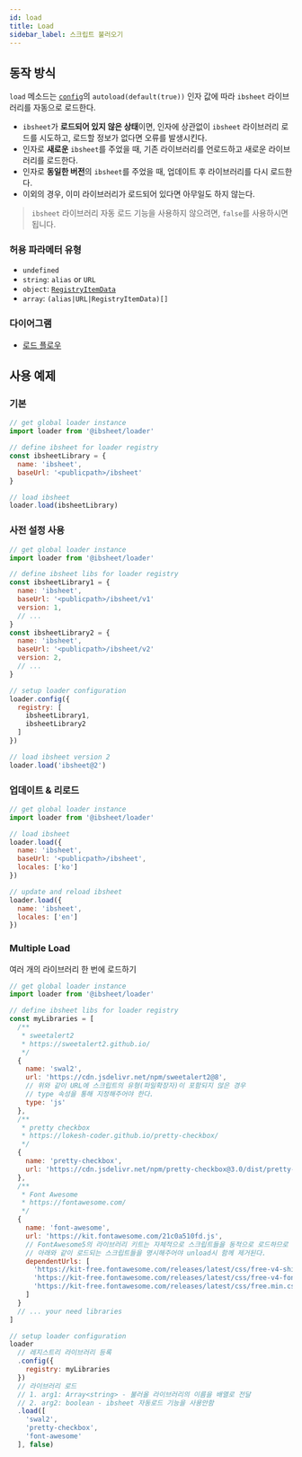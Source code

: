 ```yaml
---
id: load
title: Load
sidebar_label: 스크립트 불러오기
---
```


## 동작 방식

`load` 메소드는 [`config`](/loader-manual/docs/adv/config)의 `autoload(default(true))` 인자 값에 따라 `ibsheet` 라이브러리를 자동으로 로드한다.

* `ibsheet`가 <strong>로드되어 있지 않은 상태</strong>이면, 인자에 상관없이 `ibsheet` 라이브러리 로드를 시도하고, 로드할 정보가 없다면 오류를 발생시킨다.
* 인자로 <strong>새로운</strong> `ibsheet`를 주었을 때, 기존 라이브러리를 언로드하고 새로운 라이브러리를 로드한다.
* 인자로 <strong>동일한 버전</strong>의 `ibsheet`를 주었을 때, 업데이트 후 라이브러리를 다시 로드한다.
* 이외의 경우, 이미 라이브러리가 로드되어 있다면 아무일도 하지 않는다.

> `ibsheet` 라이브러리 자동 로드 기능을 사용하지 않으려면, `false`를 사용하시면 됩니다.

### 허용 파라메터 유형

* `undefined`
* `string`: `alias` or `URL`
* `object`: [`RegistryItemData`](/loader-manual/docs/adv/registry#registryitemdata)
* `array`: `(alias|URL|RegistryItemData)[]`

### 다이어그램

* [로드 플로우](../etc/load-flow)

## 사용 예제

### 기본

```js
// get global loader instance
import loader from '@ibsheet/loader'

// define ibsheet for loader registry
const ibsheetLibrary = {
  name: 'ibsheet',
  baseUrl: '<publicpath>/ibsheet'
}

// load ibsheet
loader.load(ibsheetLibrary)
```

### 사전 설정 사용

```js
// get global loader instance
import loader from '@ibsheet/loader'

// define ibsheet libs for loader registry
const ibsheetLibrary1 = {
  name: 'ibsheet',
  baseUrl: '<publicpath>/ibsheet/v1'
  version: 1,
  // ...
}
const ibsheetLibrary2 = {
  name: 'ibsheet',
  baseUrl: '<publicpath>/ibsheet/v2'
  version: 2,
  // ...
}

// setup loader configuration
loader.config({
  registry: [
    ibsheetLibrary1,
    ibsheetLibrary2
  ]
})

// load ibsheet version 2
loader.load('ibsheet@2')
```

### 업데이트 & 리로드
```js
// get global loader instance
import loader from '@ibsheet/loader'

// load ibsheet
loader.load({
  name: 'ibsheet',
  baseUrl: '<publicpath>/ibsheet',
  locales: ['ko']
})

// update and reload ibsheet
loader.load({
  name: 'ibsheet',
  locales: ['en']
})
```

### Multiple Load

여러 개의 라이브러리 한 번에 로드하기

```js
// get global loader instance
import loader from '@ibsheet/loader'

// define ibsheet libs for loader registry
const myLibraries = [
  /**
   * sweetalert2
   * https://sweetalert2.github.io/
   */
  {
    name: 'swal2',
    url: 'https://cdn.jsdelivr.net/npm/sweetalert2@8',
    // 위와 같이 URL에 스크립트의 유형(파일확장자)이 포함되지 않은 경우
    // type 속성을 통해 지정해주어야 한다.
    type: 'js'
  },
  /**
   * pretty checkbox
   * https://lokesh-coder.github.io/pretty-checkbox/
   */
  {
    name: 'pretty-checkbox',
    url: 'https://cdn.jsdelivr.net/npm/pretty-checkbox@3.0/dist/pretty-checkbox.min.css'
  },
  /**
   * Font Awesome
   * https://fontawesome.com/
   */
  {
    name: 'font-awesome',
    url: 'https://kit.fontawesome.com/21c0a510fd.js',
    // FontAwesome5의 라이브러리 키트는 자체적으로 스크립트들을 동적으로 로드하므로
    // 아래와 같이 로드되는 스크립트들을 명시해주어야 unload시 함께 제거된다.
    dependentUrls: [
      'https://kit-free.fontawesome.com/releases/latest/css/free-v4-shims.min.css',
      'https://kit-free.fontawesome.com/releases/latest/css/free-v4-font-face.min.css',
      'https://kit-free.fontawesome.com/releases/latest/css/free.min.css'
    ]
  }
  // ... your need libraries
]

// setup loader configuration
loader
  // 레지스트리 라이브러리 등록
  .config({
    registry: myLibraries
  })
  // 라이브러리 로드
  // 1. arg1: Array<string> - 불러올 라이브러리의 이름을 배열로 전달
  // 2. arg2: boolean - ibsheet 자동로드 기능을 사용안함
  .load([
    'swal2',
    'pretty-checkbox',
    'font-awesome'
  ], false)
```
